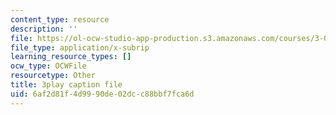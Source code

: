 ```yaml
---
content_type: resource
description: ''
file: https://ol-ocw-studio-app-production.s3.amazonaws.com/courses/3-091sc-introduction-to-solid-state-chemistry-fall-2010/6af2d81f4d9990de02dcc88bbf7fca6d_RXTvZGj1MDA.srt
file_type: application/x-subrip
learning_resource_types: []
ocw_type: OCWFile
resourcetype: Other
title: 3play caption file
uid: 6af2d81f-4d99-90de-02dc-c88bbf7fca6d
---
```

